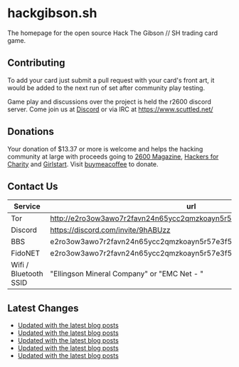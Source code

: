 # hackgibson.sh
The homepage for the open source Hack The Gibson // SH trading card game.


## Contributing

To add your card just submit a pull request with your card's front art, it would be added to the next run of set after community play testing.

Game play and discussions over the project is held the r2600 discord server. Come join us at [Discord](https://discord.com/invite/9hABUzz) or via IRC at https://www.scuttled.net/


## Donations

Your donation of $13.37 or more is welcome and helps the hacking community at large with proceeds going to [2600 Magazine](https://2600.com/), [Hackers for Charity](https://hackersforcharity.org) and [Girlstart](https://girlstart.org).  Visit [buymeacoffee](https://www.buymeacoffee.com/hackgibson.sh) to donate.


## Contact Us

Service | url
-|-
Tor | http://e2ro3ow3awo7r2favn24n65ycc2qmzkoayn5r57e3f56nvjwdcgg32ad.onion
Discord | https://discord.com/invite/9hABUzz
BBS | e2ro3ow3awo7r2favn24n65ycc2qmzkoayn5r57e3f56nvjwdcgg32ad.onion:23
FidoNET | e2ro3ow3awo7r2favn24n65ycc2qmzkoayn5r57e3f56nvjwdcgg32ad.onion:24554
Wifi / Bluetooth SSID | "Ellingson Mineral Company" or "EMC Net - <fidonet address>"

## Latest Changes
<!-- BLOG-POST-LIST:START -->
- [Updated with the latest blog posts](https://github.com/DFW2600/hackgibson.sh/commit/cf0703d7c10f8670e3ed9ce73ef71f390955e18e)
- [Updated with the latest blog posts](https://github.com/DFW2600/hackgibson.sh/commit/1b7599474e9a02b93d8e36c6643b2ce5838779a3)
- [Updated with the latest blog posts](https://github.com/DFW2600/hackgibson.sh/commit/5be9d99deac8bc6345187ff72626937eb15e81d6)
- [Updated with the latest blog posts](https://github.com/DFW2600/hackgibson.sh/commit/9349f425a3520f9b2b0005bd52b81b3a74304a0f)
- [Updated with the latest blog posts](https://github.com/DFW2600/hackgibson.sh/commit/42c466708b54cdb7ba48e2ad4977861a80829435)
<!-- BLOG-POST-LIST:END -->
